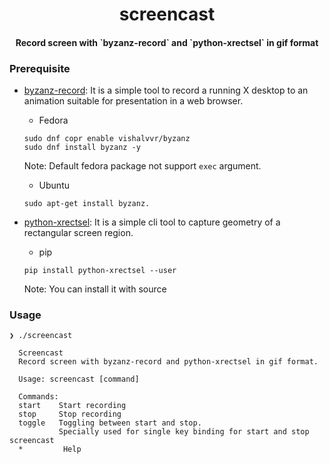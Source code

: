 <h1 align="center"> screencast</h1>
<h4 align="center">Record screen with `byzanz-record` and `python-xrectsel` in gif format</h4>

### Prerequisite
- [byzanz-record](git://git.gnome.org/byzanz):
It is a simple tool to record a running X desktop to an animation suitable
for presentation in a web browser.
    - Fedora
    ```
    sudo dnf copr enable vishalvvr/byzanz
    sudo dnf install byzanz -y
    ```
    Note: Default fedora package not support `exec` argument.
    - Ubuntu
    ```
    sudo apt-get install byzanz.
    ```    

- [python-xrectsel](https://github.com/digitronik/python-xrectsel):
It is a simple cli tool to capture geometry of a rectangular screen region.
    - pip
    ```
    pip install python-xrectsel --user
    ```
    Note: You can install it with source

### Usage
```
❯ ./screencast

  Screencast
  Record screen with byzanz-record and python-xrectsel in gif format.

  Usage: screencast [command]

  Commands:
  start    Start recording
  stop	   Stop recording
  toggle   Toggling between start and stop.
           Specially used for single key binding for start and stop screencast
  *         Help
```
